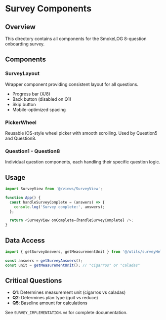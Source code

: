 # Survey Components

## Overview
This directory contains all components for the SmokeLOG 8-question onboarding survey.

## Components

### SurveyLayout
Wrapper component providing consistent layout for all questions.
- Progress bar (X/8)
- Back button (disabled on Q1)
- Skip button
- Mobile-optimized spacing

### PickerWheel
Reusable iOS-style wheel picker with smooth scrolling.
Used by Question5 and Question8.

### Question1 - Question8
Individual question components, each handling their specific question logic.

## Usage

```typescript
import SurveyView from '@/views/SurveyView';

function App() {
  const handleSurveyComplete = (answers) => {
    console.log('Survey complete:', answers);
  };

  return <SurveyView onComplete={handleSurveyComplete} />;
}
```

## Data Access

```typescript
import { getSurveyAnswers, getMeasurementUnit } from '@/utils/surveyHelpers';

const answers = getSurveyAnswers();
const unit = getMeasurementUnit(); // "cigarros" or "caladas"
```

## Critical Questions

- **Q1**: Determines measurement unit (cigarros vs caladas)
- **Q2**: Determines plan type (quit vs reduce)
- **Q5**: Baseline amount for calculations

See `SURVEY_IMPLEMENTATION.md` for complete documentation.
